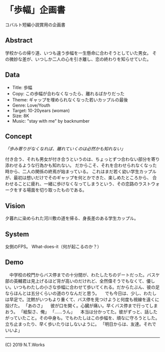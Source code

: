 # 「歩幅」企画書

コバルト短編小説賞用の企画書

## Abstract

学校からの帰り道、いつも違う歩幅を一生懸命に合わそうとしていた男女。
その微妙な差が、いつしか二人の心を引き離し、恋の終わりを知らせていた。

## Data

- Title: 歩幅
- Copy: この歩幅が合わなくなったら、離れるばかりだった
- Theme: ギャップを埋められなくなった若いカップルの最後
- Genre: Love/Youth
- Target: 10-20years (woman)
- Size: 8K
- Music: "stay with me" by backnumber

## Concept

_「歩み寄りがなくなれば、離れていくのは必然かも知れない」_

付き合う、それも男女が付き合うというのは、ちょっとずつ合わない部分を寄り添わせるような行為かも知れない。
だからこそ、それを合わせられなくなった時から、二人の関係の終焉が始まっている。
これはまだ若く幼い学生カップルが、最初は想いだけでそのギャップを何とかできた、楽しめたところから、
合わせることに疲れ、一緒に歩けなくなってしまうという、その恋路のラストウォークをする場面を切り取ったものである。

## Vision

夕暮れに染められた河川敷の道を帰る、身長差のある学生カップル。

## System

女側のFPS。
What-does-it（何が起こるのか？）

## Demo

　中学校の校門からバス停までの十分間が、わたしたちのデートだった。バスケ部の英輔君は見上げるほど背が高いのだけれど、全然偉そうでもなくて、優しい。いつもわたしの小さな歩幅に合わせて歩いてくれる。だからたぶん、彼の足ならほんとは五分くらいの道のりなんだと思う。
　でも今日は、少し、わたしは早足で。沈黙がいつもより重くて、バス停を見つけようと何度も視線を遠くに投げた。
「あのさ」
　彼が口を開く。心臓が痛い。早くバス停まで行ってしまおう。
「絵梨さ、俺」
「……うん」
　本当は分かってた。彼がずっと、話したがっていたこと。その中身も。でもわたしはこの歩幅を、頑なに守ろうとした。立ち止まったり、早く歩いたりはしないように。
「明日からは、友達。それでいいよ」


---
(C) 2019 N.T.Works
